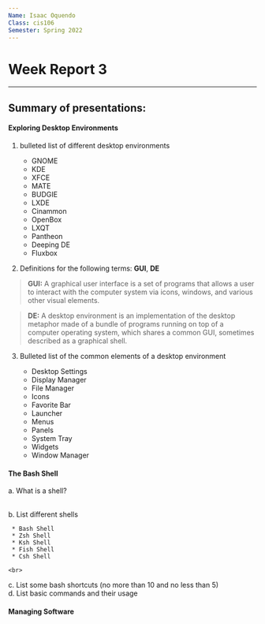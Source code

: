 ```yaml
---
Name: Isaac Oquendo
Class: cis106
Semester: Spring 2022
---
```


# Week Report 3
---
## Summary of presentations:
  
#### Exploring Desktop Environments

1. bulleted list of different desktop environments
   * GNOME
   * KDE
   * XFCE
   * MATE
   * BUDGIE
   * LXDE
   * Cinammon
   * OpenBox
   * LXQT
   * Pantheon
   * Deeping DE
   * Fluxbox
  
2. Definitions for the following terms: **GUI**, **DE**

  >**GUI:** A graphical user interface is a set of programs that allows a user to interact with the computer system via icons, windows, and various other visual elements. 
  
  >**DE:** A desktop environment is an implementation of the desktop metaphor made of a bundle of programs running on top of a computer operating system, which shares a common GUI, sometimes described as a graphical shell.

3. Bulleted list of the common elements of a desktop environment

   * Desktop Settings
   * Display Manager
   * File Manager
   * Icons
   * Favorite Bar
   * Launcher
   * Menus
   * Panels
   * System Tray
   * Widgets
   * Window Manager
  
 
#### The Bash Shell
  
   a. What is a shell?

   <br>
   b. List different shells

     * Bash Shell
     * Zsh Shell
     * Ksh Shell
     * Fish Shell
     * Csh Shell
  
    <br>
   c. List some bash shortcuts (no more than 10 and no less than 5)
    <br>
   d. List basic commands and their usage
    <br>

#### Managing Software


